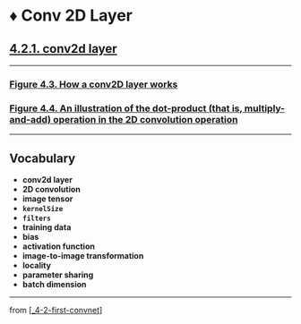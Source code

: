 # ♦️ Conv 2D Layer

## [**4.2.1.** conv2d layer](https://livebook.manning.com/book/deep-learning-with-javascript/chapter-4/29)

---

### [Figure 4.3. How a conv2D layer works](https://livebook.manning.com/book/deep-learning-with-javascript/chapter-4/ch04fig03)

### [Figure 4.4. An illustration of the dot-product (that is, multiply-and-add) operation in the 2D convolution operation](https://livebook.manning.com/book/deep-learning-with-javascript/chapter-4/ch04fig04)

---

## **Vocabulary**

- **conv2d layer**
- **2D convolution**
- **image tensor**
- **`kernelSize`**
- **`filters`**
- **training data**
- **bias**
- **activation function**
- **image-to-image transformation**
- **locality**
- **parameter sharing**
- **batch dimension**

---

from [[_4-2-first-convnet]]

[//begin]: # "Autogenerated link references for markdown compatibility"
[_4-2-first-convnet]: _4-2-first-convnet.md "♦️ First ConvNet"
[//end]: # "Autogenerated link references"
